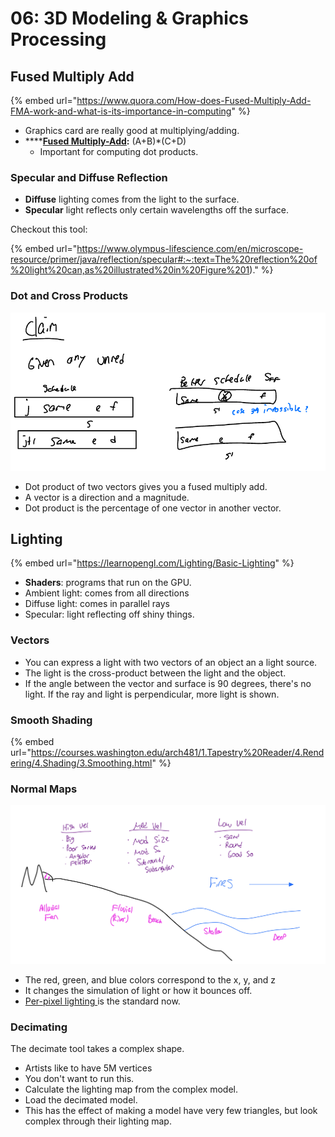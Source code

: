 # 06: 3D Modeling & Graphics Processing

## Fused Multiply Add

{% embed url="https://www.quora.com/How-does-Fused-Multiply-Add-FMA-work-and-what-is-its-importance-in-computing" %}

* Graphics card are really good at multiplying/adding.
* ****[**Fused Multiply-Add**](https://www.quora.com/How-does-Fused-Multiply-Add-FMA-work-and-what-is-its-importance-in-computing)**:** (A+B)\*(C+D)
  * Important for computing dot products.

### Specular and Diffuse Reflection

* **Diffuse** lighting comes from the light to the surface.
* **Specular** light reflects only certain wavelengths off the surface.

Checkout this tool:

{% embed url="https://www.olympus-lifescience.com/en/microscope-resource/primer/java/reflection/specular#:~:text=The%20reflection%20of%20light%20can,as%20illustrated%20in%20Figure%201)." %}

### Dot and Cross Products

![](<../../../.gitbook/assets/image (659).png>)

* Dot product of two vectors gives you a fused multiply add.
* A vector is a direction and a magnitude.
* Dot product is the percentage of one vector in another vector.

## Lighting

{% embed url="https://learnopengl.com/Lighting/Basic-Lighting" %}

* **Shaders**: programs that run on the GPU.
* Ambient light: comes from all directions
* Diffuse light: comes in parallel rays
* Specular: light reflecting off shiny things.

### Vectors

* You can express a light with two vectors of an object an a light source.&#x20;
* The light is the cross-product between the light and the object.
* If the angle between the vector and surface is 90 degrees, there's no light. If the ray and light is perpendicular, more light is shown.

### Smooth Shading

{% embed url="https://courses.washington.edu/arch481/1.Tapestry%20Reader/4.Rendering/4.Shading/3.Smoothing.html" %}

### Normal Maps

![](<../../../.gitbook/assets/image (643).png>)

* The red, green, and blue colors correspond to the x, y, and z&#x20;
* It changes the simulation of light or how it bounces off.&#x20;
* [Per-pixel lighting ](https://en.wikipedia.org/wiki/Per-pixel\_lighting#:\~:text=Then%2C%20the%20data%20is%20passed,scene%20on%20the%20pixel%20level.)is the standard now.

### Decimating

The decimate tool takes a complex shape.&#x20;

* Artists like to have 5M vertices
* You don't want to run this.
* Calculate the lighting map from the complex model.
* Load the decimated model.
* This has the effect of making a model have very few triangles, but look complex through their lighting map.&#x20;

##
